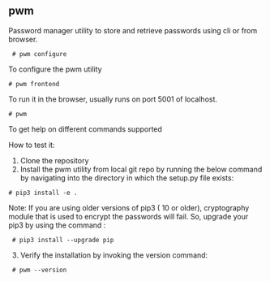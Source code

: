 ## pwm

Password manager utility to store and retrieve passwords using cli or from browser.

` # pwm configure`

To configure the pwm utility 

`# pwm frontend `

To run it in the browser, usually runs on port 5001 of localhost.

`# pwm`

To get help on different commands supported

How to test it:

1. Clone the repository 
2. Install the pwm utility from local git repo by running the below command by navigating into the directory in which the setup.py file exists:

`# pip3 install -e .`

Note: If you are using older versions of pip3 ( 10 or older), cryptography module that is used to encrypt the passwords will fail. So, upgrade your pip3 by using the command :

` # pip3 install --upgrade pip`

3. Verify the installation by invoking the version command:

` # pwm --version`
